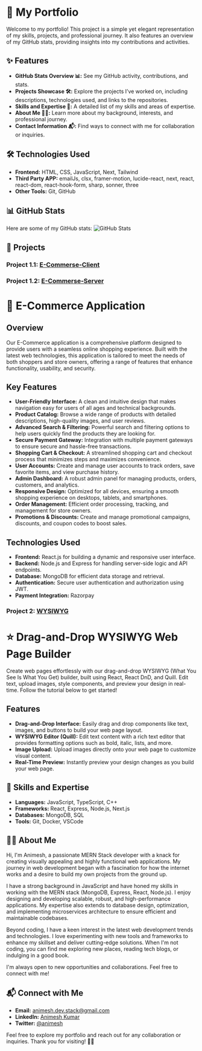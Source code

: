 # 🌟 My Portfolio

Welcome to my portfolio! This project is a simple yet elegant representation of my skills, projects, and professional journey. It also features an overview of my GitHub stats, providing insights into my contributions and activities.

## ✨ Features
- **GitHub Stats Overview 📊:** See my GitHub activity, contributions, and stats.
- **Projects Showcase 🛠️:** Explore the projects I’ve worked on, including descriptions, technologies used, and links to the repositories.
- **Skills and Expertise 🧠:** A detailed list of my skills and areas of expertise.
- **About Me 🧑‍💻:** Learn more about my background, interests, and professional journey.
- **Contact Information 📬:** Find ways to connect with me for collaboration or inquiries.

## 🛠️ Technologies Used
- **Frontend:** HTML, CSS, JavaScript, Next, Tailwind
- **Third Party APP:** emailJs, clsx, framer-motion, lucide-react, next, react, react-dom,             react-hook-form, sharp, sonner, three
- **Other Tools:** Git, GitHub

## 📊 GitHub Stats
Here are some of my GitHub stats:
![GitHub Stats](https://github-readme-stats.vercel.app/api?username=animeshkumar7717&show_icons=true&theme=radical)

## 📁 Projects
### Project 1.1: [E-Commerse-Client](https://github.com/animeshkumar7717/e-commerce-client)
### Project 1.2: [E-Commerse-Server](https://github.com/animeshkumar7717/e-commerce-server)

# 🛒 E-Commerce Application

## Overview

Our E-Commerce application is a comprehensive platform designed to provide users with a seamless online shopping experience. Built with the latest web technologies, this application is tailored to meet the needs of both shoppers and store owners, offering a range of features that enhance functionality, usability, and security.

## Key Features

- **User-Friendly Interface:** A clean and intuitive design that makes navigation easy for users of all ages and technical backgrounds.
- **Product Catalog:** Browse a wide range of products with detailed descriptions, high-quality images, and user reviews.
- **Advanced Search & Filtering:** Powerful search and filtering options to help users quickly find the products they are looking for.
- **Secure Payment Gateway:** Integration with multiple payment gateways to ensure secure and hassle-free transactions.
- **Shopping Cart & Checkout:** A streamlined shopping cart and checkout process that minimizes steps and maximizes convenience.
- **User Accounts:** Create and manage user accounts to track orders, save favorite items, and view purchase history.
- **Admin Dashboard:** A robust admin panel for managing products, orders, customers, and analytics.
- **Responsive Design:** Optimized for all devices, ensuring a smooth shopping experience on desktops, tablets, and smartphones.
- **Order Management:** Efficient order processing, tracking, and management for store owners.
- **Promotions & Discounts:** Create and manage promotional campaigns, discounts, and coupon codes to boost sales.

## Technologies Used

- **Frontend:** React.js for building a dynamic and responsive user interface.
- **Backend:** Node.js and Express for handling server-side logic and API endpoints.
- **Database:** MongoDB for efficient data storage and retrieval.
- **Authentication:** Secure user authentication and authorization using JWT.
- **Payment Integration:** Razorpay


### Project 2: [WYSIWYG](https://github.com/animeshkumar7717/WYSIWYG)

# ⭐ Drag-and-Drop WYSIWYG Web Page Builder

Create web pages effortlessly with our drag-and-drop WYSIWYG (What You See Is What You Get) builder, built using React, React DnD, and Quill. Edit text, upload images, style components, and preview your design in real-time. Follow the tutorial below to get started!

## Features

- **Drag-and-Drop Interface:** Easily drag and drop components like text, images, and buttons to build your web page layout.
- **WYSIWYG Editor (Quill):** Edit text content with a rich text editor that provides formatting options such as bold, italic, lists, and more.
- **Image Upload:** Upload images directly onto your web page to customize visual content.
- **Real-Time Preview:** Instantly preview your design changes as you build your web page.


## 🧠 Skills and Expertise
- **Languages:** JavaScript, TypeScript, C++
- **Frameworks:** React, Express, Node.js, Next.js
- **Databases:** MongoDB, SQL
- **Tools:** Git, Docker, VSCode

## 🧑‍💻 About Me
Hi, I'm Animesh, a passionate MERN Stack developer with a knack for creating visually appealing and highly functional web applications. My journey in web development began with a fascination for how the internet works and a desire to build my own projects from the ground up.

I have a strong background in JavaScript and have honed my skills in working with the MERN stack (MongoDB, Express, React, Node.js). I enjoy designing and developing scalable, robust, and high-performance applications. My expertise also extends to database design, optimization, and implementing microservices architecture to ensure efficient and maintainable codebases.

Beyond coding, I have a keen interest in the latest web development trends and technologies. I love experimenting with new tools and frameworks to enhance my skillset and deliver cutting-edge solutions. When I'm not coding, you can find me exploring new places, reading tech blogs, or indulging in a good book.

I'm always open to new opportunities and collaborations. Feel free to connect with me!

## 📬 Connect with Me
- **Email:** [animesh.dev.stack@gmail.com](mailto:animesh.dev.stack@gmail.com)
- **LinkedIn:** [Animesh Kumar](https://www.linkedin.com/in/animeshkumar77/)
- **Twitter:** [@animesh](https://twitter.com/anim1826)

Feel free to explore my portfolio and reach out for any collaboration or inquiries. Thank you for visiting! 🚀✨
